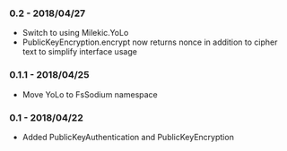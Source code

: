 ### 0.2 - 2018/04/27
* Switch to using Milekic.YoLo
* PublicKeyEncryption.encrypt now returns nonce in addition to cipher text to simplify interface usage

### 0.1.1 - 2018/04/25
* Move YoLo to FsSodium namespace

### 0.1 - 2018/04/22
* Added PublicKeyAuthentication and PublicKeyEncryption
